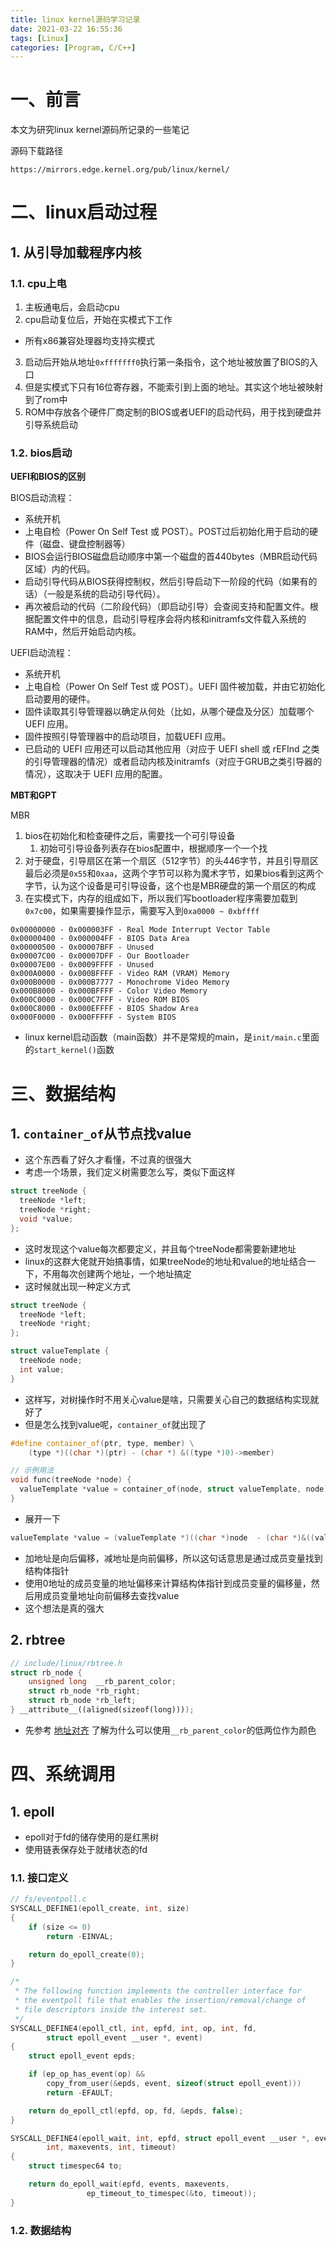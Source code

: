```yaml
---
title: linux kernel源码学习记录
date: 2021-03-22 16:55:36
tags: [Linux]
categories: [Program, C/C++]
---
```


# 一、前言

本文为研究linux kernel源码所记录的一些笔记

源码下载路径
```
https://mirrors.edge.kernel.org/pub/linux/kernel/
```

# 二、linux启动过程

## 1. 从引导加载程序内核

### 1.1. cpu上电

1. 主板通电后，会启动cpu
2. cpu启动复位后，开始在实模式下工作
  - 所有x86兼容处理器均支持实模式
3. 启动后开始从地址`0xfffffff0`执行第一条指令，这个地址被放置了BIOS的入口
4. 但是实模式下只有16位寄存器，不能索引到上面的地址。其实这个地址被映射到了rom中
5. ROM中存放各个硬件厂商定制的BIOS或者UEFI的启动代码，用于找到硬盘并引导系统启动

### 1.2. bios启动

**UEFI和BIOS的区别**

BIOS启动流程：

- 系统开机
- 上电自检（Power On Self Test 或 POST）。POST过后初始化用于启动的硬件（磁盘、键盘控制器等）
- BIOS会运行BIOS磁盘启动顺序中第一个磁盘的首440bytes（MBR启动代码区域）内的代码。
- 启动引导代码从BIOS获得控制权，然后引导启动下一阶段的代码（如果有的话）（一般是系统的启动引导代码）。
- 再次被启动的代码（二阶段代码）（即启动引导）会查阅支持和配置文件。根据配置文件中的信息，启动引导程序会将内核和initramfs文件载入系统的RAM中，然后开始启动内核。

UEFI启动流程：

- 系统开机
- 上电自检（Power On Self Test 或 POST）。UEFI 固件被加载，并由它初始化启动要用的硬件。
- 固件读取其引导管理器以确定从何处（比如，从哪个硬盘及分区）加载哪个 UEFI 应用。
- 固件按照引导管理器中的启动项目，加载UEFI 应用。
- 已启动的 UEFI 应用还可以启动其他应用（对应于 UEFI shell 或 rEFInd 之类的引导管理器的情况）或者启动内核及initramfs（对应于GRUB之类引导器的情况），这取决于 UEFI 应用的配置。

**MBT和GPT**

MBR

1. bios在初始化和检查硬件之后，需要找一个可引导设备
   1. 初始可引导设备列表存在bios配置中，根据顺序一个一个找
2. 对于硬盘，引导扇区在第一个扇区（512字节）的头446字节，并且引导扇区最后必须是`0x55`和`0xaa`，这两个字节可以称为魔术字节，如果bios看到这两个字节，认为这个设备是可引导设备，这个也是MBR硬盘的第一个扇区的构成
3. 在实模式下，内存的组成如下，所以我们写bootloader程序需要加载到`0x7c00`，如果需要操作显示，需要写入到`0xa0000 ~ 0xbffff`

```
0x00000000 - 0x000003FF - Real Mode Interrupt Vector Table
0x00000400 - 0x000004FF - BIOS Data Area
0x00000500 - 0x00007BFF - Unused
0x00007C00 - 0x00007DFF - Our Bootloader
0x00007E00 - 0x0009FFFF - Unused
0x000A0000 - 0x000BFFFF - Video RAM (VRAM) Memory
0x000B0000 - 0x000B7777 - Monochrome Video Memory
0x000B8000 - 0x000BFFFF - Color Video Memory
0x000C0000 - 0x000C7FFF - Video ROM BIOS
0x000C8000 - 0x000EFFFF - BIOS Shadow Area
0x000F0000 - 0x000FFFFF - System BIOS
```

- linux kernel启动函数（main函数）并不是常规的main，是`init/main.c`里面的`start_kernel()`函数

# 三、数据结构

## 1. `container_of`从节点找value

- 这个东西看了好久才看懂，不过真的很强大
- 考虑一个场景，我们定义树需要怎么写，类似下面这样

```cpp
struct treeNode {
  treeNode *left;
  treeNode *right;
  void *value;
};
```

- 这时发现这个value每次都要定义，并且每个treeNode都需要新建地址
- linux的这群大佬就开始搞事情，如果treeNode的地址和value的地址结合一下，不用每次创建两个地址，一个地址搞定
- 这时候就出现一种定义方式

```cpp
struct treeNode {
  treeNode *left;
  treeNode *right;
};

struct valueTemplate {
  treeNode node;
  int value;
}
```

- 这样写，对树操作时不用关心value是啥，只需要关心自己的数据结构实现就好了
- 但是怎么找到value呢，`container_of`就出现了

```cpp
#define container_of(ptr, type, member) \
    (type *)((char *)(ptr) - (char *) &((type *)0)->member)

// 示例用法
void func(treeNode *node) {
  valueTemplate *value = container_of(node, struct valueTemplate, node)
}
```

- 展开一下

```cpp
valueTemplate *value = (valueTemplate *)((char *)node  - (char *)&((valueTemplate *)0)->node)
```

- 加地址是向后偏移，减地址是向前偏移，所以这句话意思是通过成员变量找到结构体指针
- 使用0地址的成员变量的地址偏移来计算结构体指针到成员变量的偏移量，然后用成员变量地址向前偏移去查找value
- 这个想法是真的强大

## 2. rbtree

```cpp
// include/linux/rbtree.h
struct rb_node {
	unsigned long  __rb_parent_color;
	struct rb_node *rb_right;
	struct rb_node *rb_left;
} __attribute__((aligned(sizeof(long))));
```

- 先参考 [地址对齐](/blogs/2022-06-06-computer-composition/#1-地址对齐) 了解为什么可以使用`__rb_parent_color`的低两位作为颜色

# 四、系统调用

## 1. epoll

- epoll对于fd的储存使用的是红黑树
- 使用链表保存处于就绪状态的fd

### 1.1. 接口定义

```cpp
// fs/eventpoll.c
SYSCALL_DEFINE1(epoll_create, int, size)
{
	if (size <= 0)
		return -EINVAL;

	return do_epoll_create(0);
}

/*
 * The following function implements the controller interface for
 * the eventpoll file that enables the insertion/removal/change of
 * file descriptors inside the interest set.
 */
SYSCALL_DEFINE4(epoll_ctl, int, epfd, int, op, int, fd,
		struct epoll_event __user *, event)
{
	struct epoll_event epds;

	if (ep_op_has_event(op) &&
	    copy_from_user(&epds, event, sizeof(struct epoll_event)))
		return -EFAULT;

	return do_epoll_ctl(epfd, op, fd, &epds, false);
}

SYSCALL_DEFINE4(epoll_wait, int, epfd, struct epoll_event __user *, events,
		int, maxevents, int, timeout)
{
	struct timespec64 to;

	return do_epoll_wait(epfd, events, maxevents,
			     ep_timeout_to_timespec(&to, timeout));
}
```

### 1.2. 数据结构

```cpp

```
